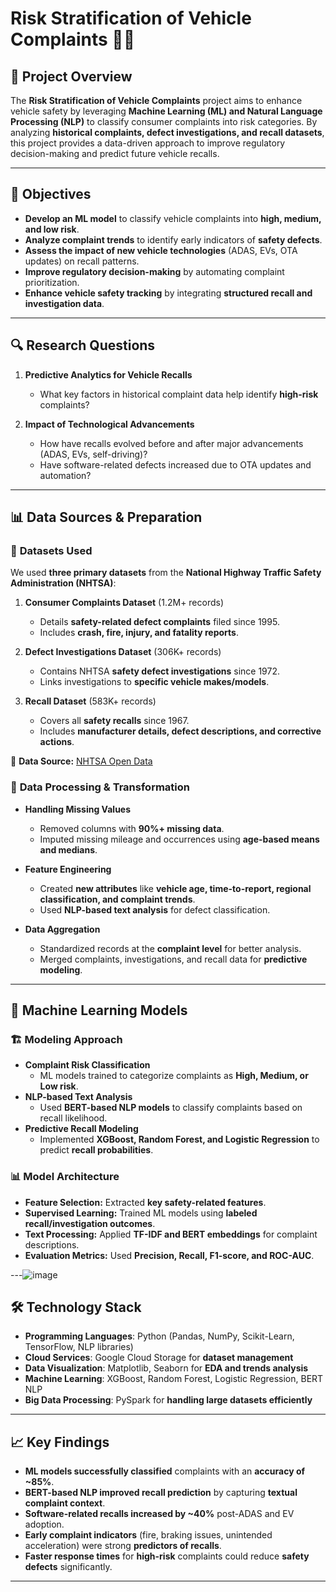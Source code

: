 # Risk Stratification of Vehicle Complaints 🚗💡

## 📌 Project Overview

The **Risk Stratification of Vehicle Complaints** project aims to enhance vehicle safety by leveraging **Machine Learning (ML) and Natural Language Processing (NLP)** to classify consumer complaints into risk categories. By analyzing **historical complaints, defect investigations, and recall datasets**, this project provides a data-driven approach to improve regulatory decision-making and predict future vehicle recalls.



---

## 🎯 Objectives

- **Develop an ML model** to classify vehicle complaints into **high, medium, and low risk**.
- **Analyze complaint trends** to identify early indicators of **safety defects**.
- **Assess the impact of new vehicle technologies** (ADAS, EVs, OTA updates) on recall patterns.
- **Improve regulatory decision-making** by automating complaint prioritization.
- **Enhance vehicle safety tracking** by integrating **structured recall and investigation data**.

---

## 🔍 Research Questions

1. **Predictive Analytics for Vehicle Recalls**  
   - What key factors in historical complaint data help identify **high-risk** complaints?  

2. **Impact of Technological Advancements**  
   - How have recalls evolved before and after major advancements (ADAS, EVs, self-driving)?  
   - Have software-related defects increased due to OTA updates and automation?  

---

## 📊 Data Sources & Preparation

### 📂 **Datasets Used**
We used **three primary datasets** from the **National Highway Traffic Safety Administration (NHTSA)**:

1. **Consumer Complaints Dataset** (1.2M+ records)  
   - Details **safety-related defect complaints** filed since 1995.  
   - Includes **crash, fire, injury, and fatality reports**.  

2. **Defect Investigations Dataset** (306K+ records)  
   - Contains NHTSA **safety defect investigations** since 1972.  
   - Links investigations to **specific vehicle makes/models**.  

3. **Recall Dataset** (583K+ records)  
   - Covers all **safety recalls** since 1967.  
   - Includes **manufacturer details, defect descriptions, and corrective actions**.  

📌 **Data Source:** [NHTSA Open Data](https://www.nhtsa.gov/nhtsa-datasets-and-apis)  

### 🔄 **Data Processing & Transformation**
- **Handling Missing Values**  
  - Removed columns with **90%+ missing data**.  
  - Imputed missing mileage and occurrences using **age-based means and medians**.  

- **Feature Engineering**  
  - Created **new attributes** like **vehicle age, time-to-report, regional classification, and complaint trends**.  
  - Used **NLP-based text analysis** for defect classification.  

- **Data Aggregation**  
  - Standardized records at the **complaint level** for better analysis.  
  - Merged complaints, investigations, and recall data for **predictive modeling**.  

---

## 🤖 Machine Learning Models

### 🏗 **Modeling Approach**
- **Complaint Risk Classification**  
  - ML models trained to categorize complaints as **High, Medium, or Low risk**.  
- **NLP-based Text Analysis**  
  - Used **BERT-based NLP models** to classify complaints based on recall likelihood.  
- **Predictive Recall Modeling**  
  - Implemented **XGBoost, Random Forest, and Logistic Regression** to predict **recall probabilities**.  

### 📊 **Model Architecture**
- **Feature Selection:** Extracted **key safety-related features**.
- **Supervised Learning:** Trained ML models using **labeled recall/investigation outcomes**.
- **Text Processing:** Applied **TF-IDF and BERT embeddings** for complaint descriptions.
- **Evaluation Metrics:** Used **Precision, Recall, F1-score, and ROC-AUC**.

---![image](https://github.com/user-attachments/assets/cd0c499a-4148-477a-9fc0-d925ae09b55e)


## 🛠️ Technology Stack

- **Programming Languages**: Python (Pandas, NumPy, Scikit-Learn, TensorFlow, NLP libraries)  
- **Cloud Services**: Google Cloud Storage for **dataset management**  
- **Data Visualization**: Matplotlib, Seaborn for **EDA and trends analysis**  
- **Machine Learning**: XGBoost, Random Forest, Logistic Regression, BERT NLP  
- **Big Data Processing**: PySpark for **handling large datasets efficiently**  

---

## 📈 Key Findings

- **ML models successfully classified** complaints with an **accuracy of ~85%**.
- **BERT-based NLP improved recall prediction** by capturing **textual complaint context**.
- **Software-related recalls increased by ~40%** post-ADAS and EV adoption.
- **Early complaint indicators** (fire, braking issues, unintended acceleration) were strong **predictors of recalls**.
- **Faster response times** for **high-risk** complaints could reduce **safety defects** significantly.

---


